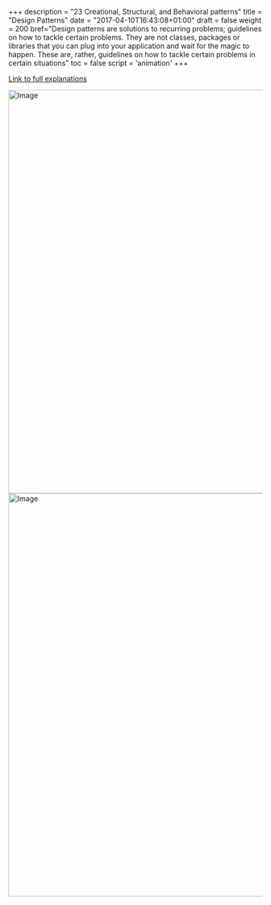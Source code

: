 +++
description = "23 Creational, Structural, and Behavioral patterns"
title = "Design Patterns"
date = "2017-04-10T16:43:08+01:00"
draft = false
weight = 200
bref="Design patterns are solutions to recurring problems; guidelines on how to tackle certain problems. They are not classes, packages or libraries that you can plug into your application and wait for the magic to happen. These are, rather, guidelines on how to tackle certain problems in certain situations"
toc = false
script = 'animation'
+++

<a href="https://github.com/kamranahmedse/design-patterns-for-humans">Link to full explanations</a>


<img alt="Image" src="/img/diagrams/design_patterns/designpatterns1.jpg" width="800">


<img alt="Image" src="/img/diagrams/design_patterns/designpatterns2.jpg" width="800">

